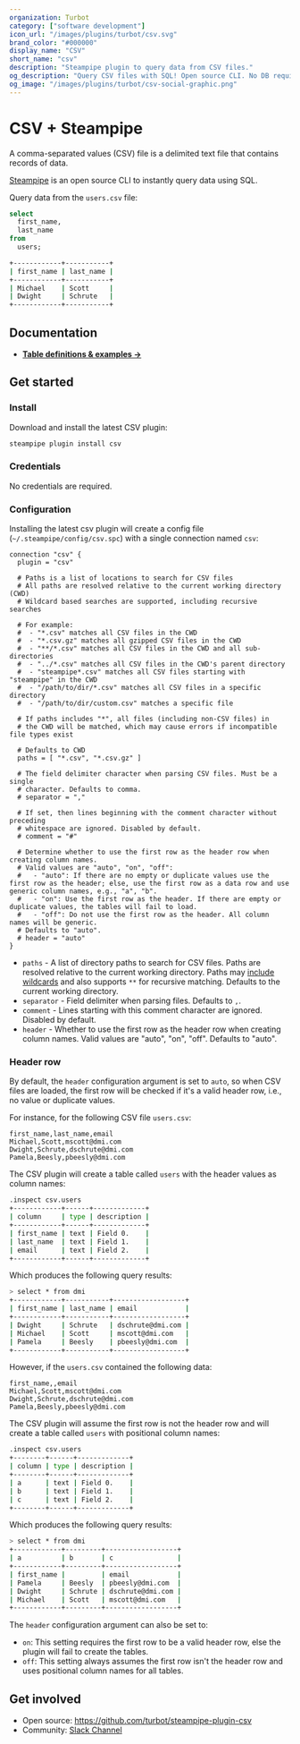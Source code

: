 ```yaml
---
organization: Turbot
category: ["software development"]
icon_url: "/images/plugins/turbot/csv.svg"
brand_color: "#000000"
display_name: "CSV"
short_name: "csv"
description: "Steampipe plugin to query data from CSV files."
og_description: "Query CSV files with SQL! Open source CLI. No DB required."
og_image: "/images/plugins/turbot/csv-social-graphic.png"
---
```


# CSV + Steampipe

A comma-separated values (CSV) file is a delimited text file that contains records of data.

[Steampipe](https://steampipe.io) is an open source CLI to instantly query data using SQL.

Query data from the `users.csv` file:

```sql
select
  first_name,
  last_name
from
  users;
```

```sh
+------------+-----------+
| first_name | last_name |
+------------+-----------+
| Michael    | Scott     |
| Dwight     | Schrute   |
+------------+-----------+
```

## Documentation

- **[Table definitions & examples →](/plugins/turbot/csv/tables)**

## Get started

### Install

Download and install the latest CSV plugin:

```bash
steampipe plugin install csv
```

### Credentials

No credentials are required.

### Configuration

Installing the latest csv plugin will create a config file (`~/.steampipe/config/csv.spc`) with a single connection named `csv`:

```hcl
connection "csv" {
  plugin = "csv"

  # Paths is a list of locations to search for CSV files
  # All paths are resolved relative to the current working directory (CWD)
  # Wildcard based searches are supported, including recursive searches

  # For example:
  #  - "*.csv" matches all CSV files in the CWD
  #  - "*.csv.gz" matches all gzipped CSV files in the CWD
  #  - "**/*.csv" matches all CSV files in the CWD and all sub-directories
  #  - "../*.csv" matches all CSV files in the CWD's parent directory
  #  - "steampipe*.csv" matches all CSV files starting with "steampipe" in the CWD
  #  - "/path/to/dir/*.csv" matches all CSV files in a specific directory
  #  - "/path/to/dir/custom.csv" matches a specific file

  # If paths includes "*", all files (including non-CSV files) in
  # the CWD will be matched, which may cause errors if incompatible file types exist

  # Defaults to CWD
  paths = [ "*.csv", "*.csv.gz" ]

  # The field delimiter character when parsing CSV files. Must be a single
  # character. Defaults to comma.
  # separator = ","

  # If set, then lines beginning with the comment character without preceding
  # whitespace are ignored. Disabled by default.
  # comment = "#"

  # Determine whether to use the first row as the header row when creating column names.
  # Valid values are "auto", "on", "off":
  #   - "auto": If there are no empty or duplicate values use the first row as the header; else, use the first row as a data row and use generic column names, e.g., "a", "b".
  #   - "on": Use the first row as the header. If there are empty or duplicate values, the tables will fail to load.
  #   - "off": Do not use the first row as the header. All column names will be generic.
  # Defaults to "auto".
  # header = "auto"
}
```

- `paths` - A list of directory paths to search for CSV files. Paths are resolved relative to the current working directory. Paths may [include wildcards](https://pkg.go.dev/path/filepath#Match) and also supports `**` for recursive matching. Defaults to the current working directory.
- `separator` - Field delimiter when parsing files. Defaults to `,`.
- `comment` - Lines starting with this comment character are ignored. Disabled by default.
- `header` - Whether to use the first row as the header row when creating column names. Valid values are "auto", "on", "off". Defaults to "auto".

### Header row

By default, the `header` configuration argument is set to `auto`, so when CSV files are loaded, the first row will be checked if it's a valid header row, i.e., no value or duplicate values.

For instance, for the following CSV file `users.csv`:

```csv
first_name,last_name,email
Michael,Scott,mscott@dmi.com
Dwight,Schrute,dschrute@dmi.com
Pamela,Beesly,pbeesly@dmi.com
```

The CSV plugin will create a table called `users` with the header values as column names:

```bash
.inspect csv.users
+------------+------+-------------+
| column     | type | description |
+------------+------+-------------+
| first_name | text | Field 0.    |
| last_name  | text | Field 1.    |
| email      | text | Field 2.    |
+------------+------+-------------+
```

Which produces the following query results:

```bash
> select * from dmi
+------------+-----------+------------------+
| first_name | last_name | email            |
+------------+-----------+------------------+
| Dwight     | Schrute   | dschrute@dmi.com |
| Michael    | Scott     | mscott@dmi.com   |
| Pamela     | Beesly    | pbeesly@dmi.com  |
+------------+-----------+------------------+
```

However, if the `users.csv` contained the following data:

```csv
first_name,,email
Michael,Scott,mscott@dmi.com
Dwight,Schrute,dschrute@dmi.com
Pamela,Beesly,pbeesly@dmi.com
```

The CSV plugin will assume the first row is not the header row and will create a table called `users` with positional column names:

```bash
.inspect csv.users
+--------+------+-------------+
| column | type | description |
+--------+------+-------------+
| a      | text | Field 0.    |
| b      | text | Field 1.    |
| c      | text | Field 2.    |
+--------+------+-------------+
```

Which produces the following query results:

```bash
> select * from dmi
+------------+---------+------------------+
| a          | b       | c                |
+------------+---------+------------------+
| first_name |         | email            |
| Pamela     | Beesly  | pbeesly@dmi.com  |
| Dwight     | Schrute | dschrute@dmi.com |
| Michael    | Scott   | mscott@dmi.com   |
+------------+---------+------------------+
```

The `header` configuration argument can also be set to:
- `on`: This setting requires the first row to be a valid header row, else the plugin will fail to create the tables.
- `off`: This setting always assumes the first row isn't the header row and uses positional column names for all tables.

## Get involved

- Open source: https://github.com/turbot/steampipe-plugin-csv
- Community: [Slack Channel](https://steampipe.io/community/join)
